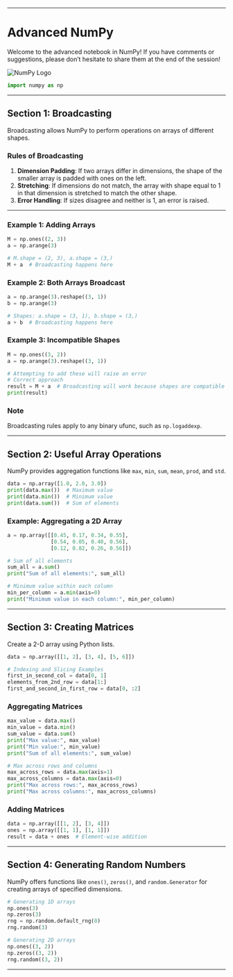 
---

# Advanced NumPy

Welcome to the advanced notebook in NumPy! If you have comments or suggestions, please don’t hesitate to share them at the end of the session!

![NumPy Logo](S1-pics/NumPy_logo.png)

```python
import numpy as np
```

-----

## Section 1: Broadcasting
Broadcasting allows NumPy to perform operations on arrays of different shapes.

### Rules of Broadcasting

1. **Dimension Padding**: If two arrays differ in dimensions, the shape of the smaller array is padded with ones on the left.
2. **Stretching**: If dimensions do not match, the array with shape equal to 1 in that dimension is stretched to match the other shape.
3. **Error Handling**: If sizes disagree and neither is 1, an error is raised.

---

### Example 1: Adding Arrays

```python
M = np.ones((2, 3))
a = np.arange(3)

# M.shape = (2, 3), a.shape = (3,)
M + a  # Broadcasting happens here
```

### Example 2: Both Arrays Broadcast

```python
a = np.arange(3).reshape((3, 1))
b = np.arange(3)

# Shapes: a.shape = (3, 1), b.shape = (3,)
a + b  # Broadcasting happens here
```

### Example 3: Incompatible Shapes

```python
M = np.ones((3, 2))
a = np.arange(3).reshape((3, 1))

# Attempting to add these will raise an error
# Correct approach
result = M + a  # Broadcasting will work because shapes are compatible
print(result)
```

### Note
Broadcasting rules apply to any binary ufunc, such as `np.logaddexp`.

---

## Section 2: Useful Array Operations

NumPy provides aggregation functions like `max`, `min`, `sum`, `mean`, `prod`, and `std`.

```python
data = np.array([1.0, 2.0, 3.0])
print(data.max())  # Maximum value
print(data.min())  # Minimum value
print(data.sum())  # Sum of elements
```

### Example: Aggregating a 2D Array

```python
a = np.array([[0.45, 0.17, 0.34, 0.55],
              [0.54, 0.05, 0.40, 0.56],
              [0.12, 0.82, 0.26, 0.56]])

# Sum of all elements
sum_all = a.sum()
print("Sum of all elements:", sum_all)

# Minimum value within each column
min_per_column = a.min(axis=0)
print("Minimum value in each column:", min_per_column)
```

---

## Section 3: Creating Matrices

Create a 2-D array using Python lists.

```python
data = np.array([[1, 2], [3, 4], [5, 6]])

# Indexing and Slicing Examples
first_in_second_col = data[0, 1]
elements_from_2nd_row = data[1:]
first_and_second_in_first_row = data[0, :2]
```

### Aggregating Matrices

```python
max_value = data.max()
min_value = data.min()
sum_value = data.sum()
print("Max value:", max_value)
print("Min value:", min_value)
print("Sum of all elements:", sum_value)

# Max across rows and columns
max_across_rows = data.max(axis=1)
max_across_columns = data.max(axis=0)
print("Max across rows:", max_across_rows)
print("Max across columns:", max_across_columns)
```

### Adding Matrices

```python
data = np.array([[1, 2], [3, 4]])
ones = np.array([[1, 1], [1, 1]])
result = data + ones  # Element-wise addition
```

---

## Section 4: Generating Random Numbers

NumPy offers functions like `ones()`, `zeros()`, and `random.Generator` for creating arrays of specified dimensions.

```python
# Generating 1D arrays
np.ones(3)
np.zeros(3)
rng = np.random.default_rng(0)
rng.random(3)

# Generating 2D arrays
np.ones((3, 2))
np.zeros((3, 2))
rng.random((3, 2))
```

---
